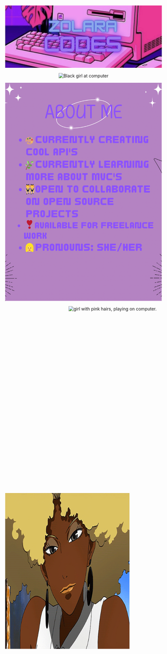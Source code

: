 <p align="center">
  <img src="3B7061AC-0F5E-4634-ADF5-4A5B4D062737.jpeg" alt="Zolara Codes Computer Logo" width="970" height="200" />
</p>

<p align="center">
  <img src="https://github.com/ZolaraCodes/ZolaraCodes/blob/main/54147A69-9DA3-4402-A06B-641CED68BE51.gif" alt="Black girl at computer" />
</p>
 
<p align="center">
<img src="E3B4A653-A1B4-4BEA-9B88-AF02A9F75444.png" alt="About me page" width="700" height="700"  />
 </p>
 
 <img align="right" img src="C96455D0-40F8-4130-A6FC-3BA605BF1E07.png" alt="girl with pink hairs, playing on computer." width="300" height="600" title="Optional title">

<p align="left">
  <img src="0D1A48DE-4735-4915-9A34-5EF867CAB362.gif" alt="Atsuko Jackson" width="400" height="500" />
</p>
